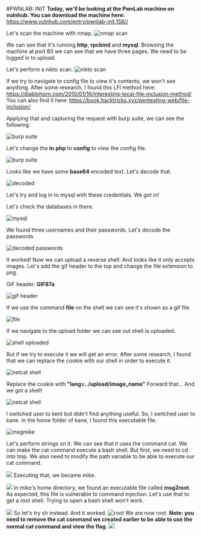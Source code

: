 #PWNLAB: INIT
**Today, we'll be looking at the PwnLab machine on vulnhub.
You can download the machine here:**
<https://www.vulnhub.com/entry/pwnlab-init,158//>

Let's scan the machine with nmap.
![nmap scan](https://raw.githubusercontent.com/user3016/vulnhub-writepus/main/pwnlab/pics/pic1.jpg)

We can see that it's running **http**, **rpcbind** and **mysql**.
Browsing the machine at port 80 we can see that we have three pages.
We need to be logged in to upload.

Let's perform a nikto scan. 
![nikto scan](https://raw.githubusercontent.com/user3016/vulnhub-writepus/main/pwnlab/pics/pic2.png)


If we try to navigate to config file to view it's contents, we won't see anything.
After some research, I found this LFI method here:
<https://diablohorn.com/2010/01/16/interesting-local-file-inclusion-method/>
You can also find it here: <https://book.hacktricks.xyz/pentesting-web/file-inclusion/>

Applying that and capturing the request with burp suite, we can see the following.

![burp suite](https://raw.githubusercontent.com/user3016/vulnhub-writepus/main/pwnlab/pics/pic3.png)

Let's change the **in.php** to **config** to view the config file.

![burp suite](https://raw.githubusercontent.com/user3016/vulnhub-writepus/main/pwnlab/pics/pic4.png)

Looks like we have some **base64** encoded text.
Let's decode that.

![decoded](https://raw.githubusercontent.com/user3016/vulnhub-writepus/main/pwnlab/pics/pic5.png)

Let's try and log in to mysql with these credentials.
We got in!

Let's check the databases in there.

![mysql](https://raw.githubusercontent.com/user3016/vulnhub-writepus/main/pwnlab/pics/pic6.png)

We found three usernames and their passwords.
Let's decode the passwords

![decoded passwords](https://raw.githubusercontent.com/user3016/vulnhub-writepus/main/pwnlab/pics/pic7.png)

It worked! 
Now we can upload a reverse shell.
And looks like it only accepts images.
Let's add the gif header to the top and change the file extension to png.

GIF header: **GIF87a**

![gif header](https://raw.githubusercontent.com/user3016/vulnhub-writepus/main/pwnlab/pics/pic8.png)

If we use the command **file** on the shell we can see it's shown as a gif file.

![file](https://raw.githubusercontent.com/user3016/vulnhub-writepus/main/pwnlab/pics/pic9.png)

If we navigate to the upload folder we can see out shell is uploaded.

![shell uploaded](https://raw.githubusercontent.com/user3016/vulnhub-writepus/main/pwnlab/pics/pic10.png)

But if we try to execute it we will get an error.
After some research, I found that we can replace the cookie with our shell in order to execute it.

![netcat shell](https://raw.githubusercontent.com/user3016/vulnhub-writepus/main/pwnlab/pics/pic11.png)

Replace the cookie with **"lang=../upload/image_name"**
Forward that...
And we got a shell!

![netcat shell](https://raw.githubusercontent.com/user3016/vulnhub-writepus/main/pwnlab/pics/pic12.png)

I switched user to kent but didn't find anything useful.
So, I switched user to kane.
In the home folder of kane, I found this executable file.

![msgmike](https://raw.githubusercontent.com/user3016/vulnhub-writepus/main/pwnlab/pics/pic13.png)

Let's perform strings on it.
We can see that it uses the command cat.
We can make the cat command execute a bash shell.
But first, we need to cd into tmp.
We also need to modify the path variable to be able to execute our cat command.

![](https://raw.githubusercontent.com/user3016/vulnhub-writepus/main/pwnlab/pics/pic14.png)
Executing that, we became mike.

![](https://raw.githubusercontent.com/user3016/vulnhub-writepus/main/pwnlab/pics/pic15.png)
In mike's home directory, we found an executable file called **msg2root**.
As expected, this file is vulnerable to command injection.
Let's use that to get a root shell.
Trying to open a bash shell won't work.

![](https://raw.githubusercontent.com/user3016/vulnhub-writepus/main/pwnlab/pics/pic16.png)
So let's try sh instead.
And it worked.
![root](https://raw.githubusercontent.com/user3016/vulnhub-writepus/main/pwnlab/pics/pic17.png)
We are now root.
**Note: you need to remove the cat command we created earlier to be able to use the normal cat command and view the flag.**
![](https://raw.githubusercontent.com/user3016/vulnhub-writepus/main/pwnlab/pics/pic18.png)
